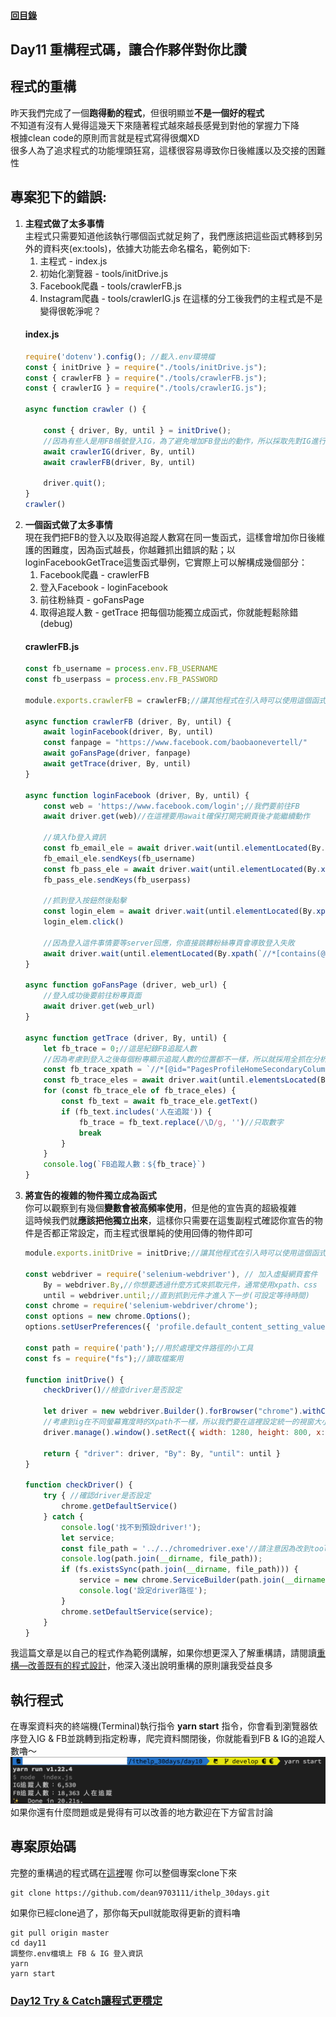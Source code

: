 #### [回目錄](../README.md)
## Day11 重構程式碼，讓合作夥伴對你比讚

程式的重構
----
昨天我們完成了一個**跑得動的程式**，但很明顯並**不是一個好的程式**  
不知道有沒有人覺得這幾天下來隨著程式越來越長感覺到對他的掌握力下降  
根據clean code的原則而言就是程式寫得很爛XD  
很多人為了追求程式的功能埋頭狂寫，這樣很容易導致你日後維護以及交接的困難性  

專案犯下的錯誤:
----
1. **主程式做了太多事情**  
    主程式只需要知道他該執行哪個函式就足夠了，我們應該把這些函式轉移到另外的資料夾(ex:tools)，依據大功能去命名檔名，範例如下:  
    1. 主程式 - index.js
    2. 初始化瀏覽器 - tools/initDrive.js
    3. Facebook爬蟲 - tools/crawlerFB.js
    3. Instagram爬蟲 - tools/crawlerIG.js
    在這樣的分工後我們的主程式是不是變得很乾淨呢？
    #### index.js
    ```js
    require('dotenv').config(); //載入.env環境檔
    const { initDrive } = require("./tools/initDrive.js");
    const { crawlerFB } = require("./tools/crawlerFB.js");
    const { crawlerIG } = require("./tools/crawlerIG.js");

    async function crawler () {

        const { driver, By, until } = initDrive();
        //因為有些人是用FB帳號登入IG，為了避免增加FB登出的動作，所以採取先對IG進行爬蟲
        await crawlerIG(driver, By, until)
        await crawlerFB(driver, By, until)

        driver.quit();
    }
    crawler()
    ```
2. **一個函式做了太多事情**  
    現在我們把FB的登入以及取得追蹤人數寫在同一隻函式，這樣會增加你日後維護的困難度，因為函式越長，你越難抓出錯誤的點；以loginFacebookGetTrace這隻函式舉例，它實際上可以解構成幾個部分：  
    1. Facebook爬蟲 - crawlerFB
    2. 登入Facebook - loginFacebook
    3. 前往粉絲頁 - goFansPage
    4. 取得追蹤人數 - getTrace
    把每個功能獨立成函式，你就能輕鬆除錯(debug)
    #### crawlerFB.js
    ```js
    const fb_username = process.env.FB_USERNAME
    const fb_userpass = process.env.FB_PASSWORD

    module.exports.crawlerFB = crawlerFB;//讓其他程式在引入時可以使用這個函式

    async function crawlerFB (driver, By, until) {
        await loginFacebook(driver, By, until)
        const fanpage = "https://www.facebook.com/baobaonevertell/" 
        await goFansPage(driver, fanpage)
        await getTrace(driver, By, until)
    }

    async function loginFacebook (driver, By, until) {
        const web = 'https://www.facebook.com/login';//我們要前往FB
        await driver.get(web)//在這裡要用await確保打開完網頁後才能繼續動作

        //填入fb登入資訊
        const fb_email_ele = await driver.wait(until.elementLocated(By.xpath(`//*[@id="email"]`)));
        fb_email_ele.sendKeys(fb_username)
        const fb_pass_ele = await driver.wait(until.elementLocated(By.xpath(`//*[@id="pass"]`)));
        fb_pass_ele.sendKeys(fb_userpass)

        //抓到登入按鈕然後點擊
        const login_elem = await driver.wait(until.elementLocated(By.xpath(`//*[@id="loginbutton"]`)))
        login_elem.click()

        //因為登入這件事情要等server回應，你直接跳轉粉絲專頁會導致登入失敗
        await driver.wait(until.elementLocated(By.xpath(`//*[contains(@class,"_1vp5")]`)))//登入後才會有右上角的名字，我們以這個來判斷是否登入
    }

    async function goFansPage (driver, web_url) {
        //登入成功後要前往粉專頁面
        await driver.get(web_url)
    }

    async function getTrace (driver, By, until) {
        let fb_trace = 0;//這是紀錄FB追蹤人數
        //因為考慮到登入之後每個粉專顯示追蹤人數的位置都不一樣，所以就採用全抓在分析
        const fb_trace_xpath = `//*[@id="PagesProfileHomeSecondaryColumnPagelet"]//*[contains(@class,"_4bl9")]`
        const fb_trace_eles = await driver.wait(until.elementsLocated(By.xpath(fb_trace_xpath)), 5000)//我們採取5秒內如果抓不到該元件就跳出的條件
        for (const fb_trace_ele of fb_trace_eles) {
            const fb_text = await fb_trace_ele.getText()
            if (fb_text.includes('人在追蹤')) {
                fb_trace = fb_text.replace(/\D/g, '')//只取數字
                break
            }
        }
        console.log(`FB追蹤人數：${fb_trace}`)
    }
    ```
3. **將宣告的複雜的物件獨立成為函式**  
    你可以觀察到有幾個**變數會被高頻率使用**，但是他的宣告真的超級複雜  
    這時候我們就**應該把他獨立出來**，這樣你只需要在這隻副程式確認你宣告的物件是否都正常設定，而主程式很單純的使用回傳的物件即可
    ```js
    module.exports.initDrive = initDrive;//讓其他程式在引入時可以使用這個函式

    const webdriver = require('selenium-webdriver'), // 加入虛擬網頁套件
        By = webdriver.By,//你想要透過什麼方式來抓取元件，通常使用xpath、css
        until = webdriver.until;//直到抓到元件才進入下一步(可設定等待時間)
    const chrome = require('selenium-webdriver/chrome');
    const options = new chrome.Options();
    options.setUserPreferences({ 'profile.default_content_setting_values.notifications': 1 });//因為FB會有notifications干擾到爬蟲，所以要先把它關閉

    const path = require('path');//用於處理文件路徑的小工具
    const fs = require("fs");//讀取檔案用

    function initDrive() {
        checkDriver()//檢查driver是否設定

        let driver = new webdriver.Builder().forBrowser("chrome").withCapabilities(options).build();// 建立這個broswer的類型
        //考慮到ig在不同螢幕寬度時的Xpath不一樣，所以我們要在這裡設定統一的視窗大小
        driver.manage().window().setRect({ width: 1280, height: 800, x: 0, y: 0 });

        return { "driver": driver, "By": By, "until": until }
    }

    function checkDriver() {
        try { //確認driver是否設定
            chrome.getDefaultService()
        } catch {
            console.log('找不到預設driver!');
            let service;
            const file_path = '../../chromedriver.exe'//請注意因為改到tools底下執行，所以chromedriver.exe的相對位置需要變更
            console.log(path.join(__dirname, file_path));
            if (fs.existsSync(path.join(__dirname, file_path))) {
                service = new chrome.ServiceBuilder(path.join(__dirname, file_path)).build();
                console.log('設定driver路徑');
            }
            chrome.setDefaultService(service);
        }
    }
    ```

我這篇文章是以自己的程式作為範例講解，如果你想更深入了解重構請，請閱讀[重構—改善既有的程式設計](https://medium.com/%E5%BE%8C%E7%AB%AF%E6%96%B0%E6%89%8B%E6%9D%91/%E7%AD%86%E8%A8%98-%E9%87%8D%E6%A7%8B-chapter-1-2-%E7%AC%AC%E4%B8%80%E5%80%8B%E7%AF%84%E4%BE%8B-%E9%87%8D%E6%A7%8B%E5%8E%9F%E5%89%87-ca57a6d40f42)，他深入淺出說明重構的原則讓我受益良多

執行程式
----
在專案資料夾的終端機(Terminal)執行指令 **yarn start** 指令，你會看到瀏覽器依序登入IG & FB並跳轉到指定粉專，爬完資料關閉後，你就能看到FB & IG的追蹤人數嚕～  
![image](./article_img/terminal.png)  
如果你還有什麼問題或是覺得有可以改善的地方歡迎在下方留言討論  

專案原始碼
----
完整的重構過的程式碼在[這裡](https://github.com/dean9703111/ithelp_30days/day11)喔
你可以整個專案clone下來  
```
git clone https://github.com/dean9703111/ithelp_30days.git
```
如果你已經clone過了，那你每天pull就能取得更新的資料嚕  
```
git pull origin master
cd day11
調整你.env檔填上 FB & IG 登入資訊
yarn
yarn start
```
### [Day12 Try & Catch讓程式更穩定](../day12/README.md)